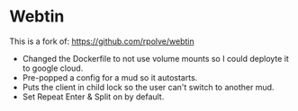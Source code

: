 # Webtin

This is a fork of: https://github.com/rpolve/webtin

- Changed the Dockerfile to not use volume mounts so I could deployte it to google cloud.
- Pre-popped a config for a mud so it autostarts.
- Puts the client in child lock so the user can't switch to another mud. 
- Set Repeat Enter & Split on by default.
